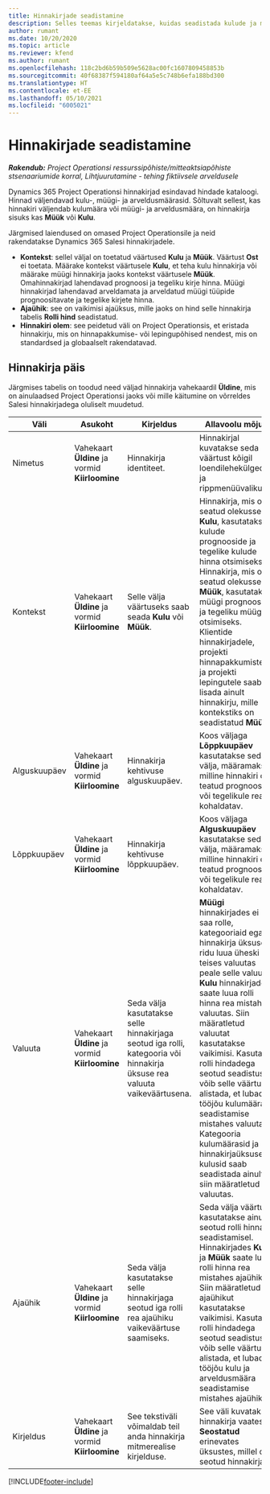 ```yaml
---
title: Hinnakirjade seadistamine
description: Selles teemas kirjeldatakse, kuidas seadistada kulude ja müügi hinnakirju.
author: rumant
ms.date: 10/20/2020
ms.topic: article
ms.reviewer: kfend
ms.author: rumant
ms.openlocfilehash: 118c2bd6b59b509e5628ac00fc1607809458853b
ms.sourcegitcommit: 40f68387f594180af64a5e5c748b6efa188bd300
ms.translationtype: HT
ms.contentlocale: et-EE
ms.lasthandoff: 05/10/2021
ms.locfileid: "6005021"
---
```

# <a name="set-up-price-lists"></a>Hinnakirjade seadistamine

_**Rakendub:** Project Operationsi ressurssipõhiste/mitteaktsiapõhiste stsenaariumide korral,  Lihtjuurutamine - tehing fiktiivsele arveldusele_

Dynamics 365 Project Operationsi hinnakirjad esindavad hindade kataloogi. Hinnad väljendavad kulu-, müügi- ja arveldusmäärasid. Sõltuvalt sellest, kas hinnakiri väljendab kulumäära või müügi- ja arveldusmäära, on hinnakirja sisuks kas **Müük** või **Kulu**.

Järgmised laiendused on omased Project Operationsile ja neid rakendatakse Dynamics 365 Salesi hinnakirjadele.

- **Kontekst**: sellel väljal on toetatud väärtused **Kulu** ja **Müük**. Väärtust **Ost** ei toetata. Määrake kontekst väärtusele **Kulu**, et teha kulu hinnakirja või määrake müügi hinnakirja jaoks kontekst väärtusele **Müük**. Omahinnakirjad lahendavad prognoosi ja tegeliku kirje hinna. Müügi hinnakirjad lahendavad arveldamata ja arveldatud müügi tüüpide prognoositavate ja tegelike kirjete hinna.
- **Ajaühik**: see on vaikimisi ajaüksus, mille jaoks on hind selle hinnakirja tabelis **Rolli hind** seadistatud.
- **Hinnakiri olem**: see peidetud väli on Project Operationsis, et eristada hinnakirju, mis on hinnapakkumise- või lepingupõhised nendest, mis on standardsed ja globaalselt rakendatavad.

## <a name="price-list-header"></a>Hinnakirja päis

Järgmises tabelis on toodud need väljad hinnakirja vahekaardil **Üldine**, mis on ainulaadsed Project Operationsi jaoks või mille käitumine on võrreldes Salesi hinnakirjadega oluliselt muudetud.

| Väli | Asukoht | Kirjeldus | Allavoolu mõjud |
| --- | --- | --- | --- |
| Nimetus | Vahekaart **Üldine** ja vormid **Kiirloomine** | Hinnakirja identiteet. | Hinnakirjal kuvatakse seda väärtust kõigil loendilehekülgedel ja rippmenüüvalikutel.|
| Kontekst | Vahekaart **Üldine** ja vormid **Kiirloomine** | Selle välja väärtuseks saab seada **Kulu** või **Müük**. | Hinnakirja, mis on seatud olekusse **Kulu**, kasutatakse kulude prognooside ja tegelike kulude hinna otsimiseks. Hinnakirja, mis on seatud olekusse **Müük**, kasutatakse müügi prognooside ja tegeliku müügi otsimiseks. Klientide hinnakirjadele, projekti hinnapakkumistele ja projekti lepingutele saab lisada ainult hinnakirju, mille kontekstiks on seadistatud **Müük**. |
| Alguskuupäev | Vahekaart **Üldine** ja vormid **Kiirloomine** | Hinnakirja kehtivuse alguskuupäev. | Koos väljaga **Lõppkuupäev** kasutatakse seda välja, määramaks, milline hinnakiri on teatud prognoosile või tegelikule reale kohaldatav. |
| Lõppkuupäev | Vahekaart **Üldine** ja vormid **Kiirloomine** | Hinnakirja kehtivuse lõppkuupäev. | Koos väljaga **Alguskuupäev** kasutatakse seda välja, määramaks, milline hinnakiri on teatud prognoosile või tegelikule reale kohaldatav. |
| Valuuta | Vahekaart **Üldine** ja vormid **Kiirloomine** | Seda välja kasutatakse selle hinnakirjaga seotud iga rolli, kategooria või hinnakirja üksuse rea valuuta vaikeväärtusena. | **Müügi** hinnakirjades ei saa rolle, kategooriaid ega hinnakirja üksuse ridu luua üheski teises valuutas peale selle valuuta. **Kulu** hinnakirjades saate luua rolli hinna rea mistahes valuutas. Siin määratletud valuutat kasutatakse vaikimisi. Kasutaja rolli hindadega seotud seadistus võib selle väärtuse alistada, et lubada tööjõu kulumäära seadistamise mistahes valuutas. Kategooria kulumäärasid ja hinnakirjaüksuse kulusid saab seadistada ainult siin määratletud valuutas. |
| Ajaühik | Vahekaart **Üldine** ja vormid **Kiirloomine** | Seda välja kasutatakse selle hinnakirjaga seotud iga rolli rea ajaühiku vaikeväärtuse saamiseks. | Seda välja väärtust kasutatakse ainult seotud rolli hinna seadistamisel. Hinnakirjades **Kulu** ja **Müük** saate luua rolli hinna rea mistahes ajaühikus. Siin määratletud ajaühikut kasutatakse vaikimisi. Kasutaja rolli hindadega seotud seadistus võib selle väärtuse alistada, et lubada tööjõu kulu ja arveldusmäära seadistamise mistahes ajaühikus. |
| Kirjeldus | Vahekaart **Üldine** ja vormid **Kiirloomine** | See tekstiväli võimaldab teil anda hinnakirja mitmerealise kirjelduse. | See väli kuvatakse hinnakirja vaates **Seostatud** erinevates üksustes, millel on seotud hinnakirjad. |


[!INCLUDE[footer-include](../includes/footer-banner.md)]